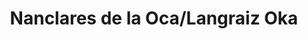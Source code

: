---
title: Nanclares de la Oca/Langraiz Oka
url: /nanclares-de-la-oca-langraiz-oka/
latitude: 42.807
longitude: -2.805
---